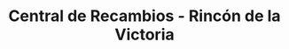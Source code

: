 ---
title: "Central de Recambios - Rincón de la Victoria"
url: /rincon-de-la-victoria/central-de-recambios-rincon-de-la-victoria/
shop: Autoteile
---